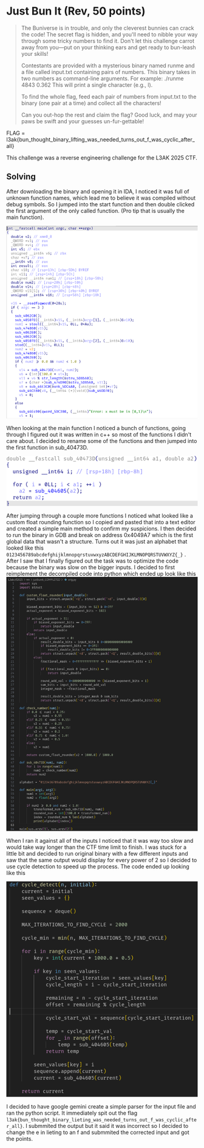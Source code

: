 # Just Bun It (Rev, 50 points)

> The Buniverse is in trouble, and only the cleverest bunnies can crack the code! The secret flag is hidden, and you'll need to nibble your way through some tricky numbers to find it. Don't let this challenge carrot away from you—put on your thinking ears and get ready to bun-leash your skills!
>
> Contestants are provided with a mysterious binary named runme and a file called input.txt containing pairs of numbers. This binary takes in two numbers as command-line arguments. For example: ./runme 4843 0.362 This will print a single character (e.g., l).
>
> To find the whole flag, feed each pair of numbers from input.txt to the binary (one pair at a time) and collect all the characters!
>
> Can you out-hop the rest and claim the flag? Good luck, and may your paws be swift and your guesses un-fur-gettable!


FLAG = l3ak{bun_thought_binary_lifting_was_needed_turns_out_f_was_cyclic_after_all}

This challenge was a reverse engineering challenge for the L3AK 2025 CTF.

## Solving
After downloading the binary and opening it in IDA, I noticed it was full of unknown function names, which lead me to believe it was compiled without debug symbols. So I jumped into the start function and then double clicked the first argument of the only called function. (Pro tip that is usually the main function). 

![Main Method](../../writeup-images/justbunit_main.png)

When looking at the main function I noticed a bunch of functions, going through I figured out it was written in c++ so most of the functions I didn't care about. I decided to rename some of the functions and then jumped into the first function in sub_40473D. 

![sub_40473D Method](../../writeup-images/justbunit_sub40473D.png)

After jumping through a couple more functions I noticed what looked like a custom float rounding function so I copied and pasted that into a text editor and created a simple main method to confirm my suspicions. I then decided to run the binary in GDB and break on address 0x4049A7 which is the first global data that wasn't a structure. Turns out it was just an alphabet that looked like this ```0123456789abcdefghijklmnopqrstuvwxyzABCDEFGHIJKLMNOPQRSTUVWXYZ{_}``` . After I saw that I finally figured out the task was to optimize the code because the binary was slow on the bigger inputs. I decided to first reimplement the decompiled code into python which ended up look like this 
![Reimplementation](../../writeup-images/reimplementation.png)

When I ran it against all of the inputs I noticed that it was way too slow and would take way longer than the CTF time limit to finish. I was stuck for a little bit and decided to run original binary with a few different inputs and saw that the same output would display for every power of 2 so I decided to use cycle detection to speed up the process. The code ended up looking like this

![cycle detection](../../writeup-images/cycle_detection.png)

I decided to have google gemini create a simple parser for the input file and ran the python script. It immediately spit out the flag ```l3ak{bun_thought_binary_lieting_was_needed_turns_out_f_was_cyclic_after_all}```. I submmited the output but it said it was incorrect so I decided to change the e in lieting to an f and submmited the corrected input and got the points. 